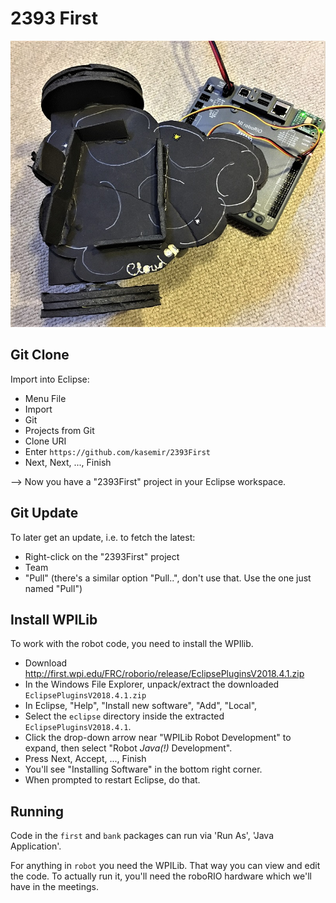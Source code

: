 2393 First
==========

![Simple Robot](blacky.jpg)

Git Clone
---------

Import into Eclipse:
 * Menu File
 * Import
 * Git
 * Projects from Git
 * Clone URI
 * Enter `https://github.com/kasemir/2393First`
 * Next, Next, ..., Finish
 
--> Now you have a "2393First" project in your Eclipse workspace.


Git Update
----------

To later get an update, i.e. to fetch the latest:
 * Right-click on the "2393First" project
 * Team
 * "Pull" (there's a similar option "Pull..", don't use that. Use the one just named "Pull")


Install WPILib
--------------

To work with the robot code, you need to install the WPIlib.

 * Download http://first.wpi.edu/FRC/roborio/release/EclipsePluginsV2018.4.1.zip
 * In the Windows File Explorer, unpack/extract the downloaded `EclipsePluginsV2018.4.1.zip`
 * In Eclipse, "Help", "Install new software", "Add", "Local",
 * Select the `eclipse` directory inside the extracted `EclipsePluginsV2018.4.1`.
 * Click the drop-down arrow near "WPILib Robot Development" to expand, then select "Robot _Java(!)_ Development".
 * Press Next, Accept, ..., Finish
 * You'll see "Installing Software" in the bottom right corner.
 * When prompted to restart Eclipse, do that.



Running
-------

Code in the `first` and `bank` packages can run via 'Run As', 'Java Application'.

For anything in `robot` you need the WPILib. That way you can view and edit the code.
To actually run it, you'll need the roboRIO hardware which we'll have in the meetings.
